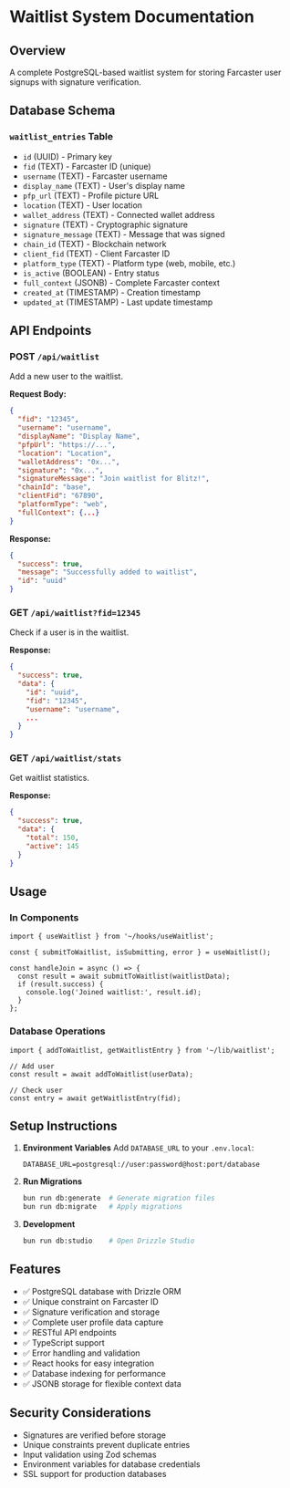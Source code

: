 # Waitlist System Documentation

## Overview
A complete PostgreSQL-based waitlist system for storing Farcaster user signups with signature verification.

## Database Schema

### `waitlist_entries` Table
- `id` (UUID) - Primary key
- `fid` (TEXT) - Farcaster ID (unique)
- `username` (TEXT) - Farcaster username
- `display_name` (TEXT) - User's display name
- `pfp_url` (TEXT) - Profile picture URL
- `location` (TEXT) - User location
- `wallet_address` (TEXT) - Connected wallet address
- `signature` (TEXT) - Cryptographic signature
- `signature_message` (TEXT) - Message that was signed
- `chain_id` (TEXT) - Blockchain network
- `client_fid` (TEXT) - Client Farcaster ID
- `platform_type` (TEXT) - Platform type (web, mobile, etc.)
- `is_active` (BOOLEAN) - Entry status
- `full_context` (JSONB) - Complete Farcaster context
- `created_at` (TIMESTAMP) - Creation timestamp
- `updated_at` (TIMESTAMP) - Last update timestamp

## API Endpoints

### POST `/api/waitlist`
Add a new user to the waitlist.

**Request Body:**
```json
{
  "fid": "12345",
  "username": "username",
  "displayName": "Display Name",
  "pfpUrl": "https://...",
  "location": "Location",
  "walletAddress": "0x...",
  "signature": "0x...",
  "signatureMessage": "Join waitlist for Blitz!",
  "chainId": "base",
  "clientFid": "67890",
  "platformType": "web",
  "fullContext": {...}
}
```

**Response:**
```json
{
  "success": true,
  "message": "Successfully added to waitlist",
  "id": "uuid"
}
```

### GET `/api/waitlist?fid=12345`
Check if a user is in the waitlist.

**Response:**
```json
{
  "success": true,
  "data": {
    "id": "uuid",
    "fid": "12345",
    "username": "username",
    ...
  }
}
```

### GET `/api/waitlist/stats`
Get waitlist statistics.

**Response:**
```json
{
  "success": true,
  "data": {
    "total": 150,
    "active": 145
  }
}
```

## Usage

### In Components
```tsx
import { useWaitlist } from '~/hooks/useWaitlist';

const { submitToWaitlist, isSubmitting, error } = useWaitlist();

const handleJoin = async () => {
  const result = await submitToWaitlist(waitlistData);
  if (result.success) {
    console.log('Joined waitlist:', result.id);
  }
};
```

### Database Operations
```tsx
import { addToWaitlist, getWaitlistEntry } from '~/lib/waitlist';

// Add user
const result = await addToWaitlist(userData);

// Check user
const entry = await getWaitlistEntry(fid);
```

## Setup Instructions

1. **Environment Variables**
   Add `DATABASE_URL` to your `.env.local`:
   ```
   DATABASE_URL=postgresql://user:password@host:port/database
   ```

2. **Run Migrations**
   ```bash
   bun run db:generate  # Generate migration files
   bun run db:migrate   # Apply migrations
   ```

3. **Development**
   ```bash
   bun run db:studio    # Open Drizzle Studio
   ```

## Features

- ✅ PostgreSQL database with Drizzle ORM
- ✅ Unique constraint on Farcaster ID
- ✅ Signature verification and storage
- ✅ Complete user profile data capture
- ✅ RESTful API endpoints
- ✅ TypeScript support
- ✅ Error handling and validation
- ✅ React hooks for easy integration
- ✅ Database indexing for performance
- ✅ JSONB storage for flexible context data

## Security Considerations

- Signatures are verified before storage
- Unique constraints prevent duplicate entries
- Input validation using Zod schemas
- Environment variables for database credentials
- SSL support for production databases
